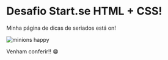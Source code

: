 # Desafio Start.se HTML + CSS!



Minha página de dicas de seriados está on!



![minions happy](https://c.tenor.com/JKAivL8nM5EAAAAC/excited-awesome.gif)

Venham conferir!! :grin:
